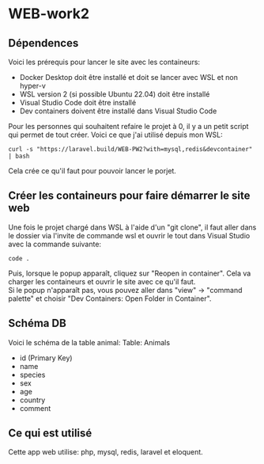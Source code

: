 # WEB-work2

## Dépendences
Voici les prérequis pour lancer le site avec les containeurs:

- Docker Desktop doit être installé et doit se lancer avec WSL et non hyper-v
- WSL version 2 (si possible Ubuntu 22.04) doit être installé
- Visual Studio Code doit être installé
- Dev containers doivent être installé dans Visual Studio Code

Pour les personnes qui souhaitent refaire le projet à 0, il y a un petit script qui permet de tout créer.
Voici ce que j'ai utilisé depuis mon WSL:
```
curl -s "https://laravel.build/WEB-PW2?with=mysql,redis&devcontainer" | bash 
```
Cela crée ce qu'il faut pour pouvoir lancer le porjet.

## Créer les containeurs pour faire démarrer le site web
Une fois le projet chargé dans WSL à l'aide d'un "git clone", il faut aller dans le dossier via l'invite de commande wsl et ouvrir le tout dans Visual Studio avec la commande suivante:
```
code .
```
  
Puis, lorsque le popup apparaît, cliquez sur "Reopen in container". Cela va charger les containeurs et ouvrir le site avec ce qu'il faut.   
Si le popup n'apparaît pas, vous pouvez aller dans "view" -> "command palette" et choisir "Dev Containers: Open Folder in Container".
   

## Schéma DB
Voici le schéma de la table animal:
Table: Animals
- id (Primary Key)
- name
- species
- sex
- age
- country
- comment

## Ce qui est utilisé
Cette app web utilise:
php, mysql, redis, laravel et eloquent.
